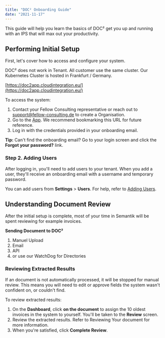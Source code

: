 ```yaml
---
title: "DOC² Onboarding Guide"
date: "2021-11-17"
---
```


This guide will help you learn the basics of DOC² get you up and running with an IPS that will max out your productivity.

## **Performing Initial Setup**

First, let's cover how to access and configure your system.

DOC² does not work in Tenant. All customer use the same cluster. Our Kubernetes Cluster is hosted in Frankfurt / Germany.

[https://doc2app.cloudintegration.eu/](https://doc2app.cloudintegration.eu/)

To access the system:

1. Contact your Fellow Consulting representative or reach out to [support@fellow-consulting.de](mailto:support@fellow-consulting.de) to create a Organisation.
2. Go to the [App](https://doc2app.cloudintegration.eu/). We recommend bookmarking this URL for future reference.
3. Log in with the credentials provided in your onboarding email.

**Tip:** Can't find the onboarding email? Go to your login screen and click the **Forgot your password?** link.

### Step 2. Adding Users

After logging in, you'll need to add users to your tenant. When you add a user, they'll receive an onboarding email with a username and temporary password.

You can add users from **Settings** \> **Users**. For help, refer to [Adding Users](/doc2/doc2app/settings-users/).

## **Understanding Document Review**

After the initial setup is complete, most of your time in Semantik will be spent reviewing for example invoices.

**Sending Document to DOC²**

1. Manuel Upload
2. Email
3. API
4. or use our WatchDog for Directories

### Reviewing Extracted Results

If an document is not automatically processed, it will be stopped for manual review. This means you will need to edit or approve fields the system wasn't confident on, or couldn't find.

To review extracted results:

1. On the **Dashboard**, click **on the document** to assign the 10 oldest invoices in the system to yourself. You'll be taken to the **Review** screen.
2. Review the extracted results. Refer to Reviewing Your document for more information.
3. When you're satisfied, click **Complete Review**.
